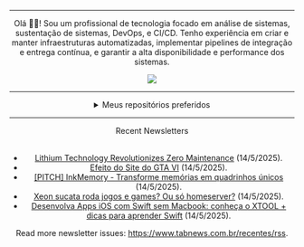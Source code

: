 <div align="center">
<hr>
<p>Olá 👋🏾! Sou um profissional de tecnologia focado em análise de sistemas, sustentação de sistemas, DevOps, e CI/CD. Tenho experiência em criar e manter infraestruturas automatizadas, implementar pipelines de integração e entrega contínua, e garantir a alta disponibilidade e performance dos sistemas.</p>
  <img src="https://media.giphy.com/media/yAGIvCiwPJn5C/giphy.gif">
<hr>
  <details>
  <summary>Meus repositórios preferidos</summary>
  <br />
  Alguns dos meus melhores repositórios:
  <br />
<br />
  <ul><li><a href=https://github.com/commitgeist/aluratube target="_blank" rel="noopener noreferrer">commitgeist/aluratube</a> (<b>0</b> ✨ and <b>0</b> 🍴): Aluratube - Desenvolvido durante a imersão React da Alura no final de 2022</li><li><a href=https://github.com/commitgeist/nlw-ia target="_blank" rel="noopener noreferrer">commitgeist/nlw-ia</a> (<b>0</b> ✨ and <b>0</b> 🍴): Projeto desenvolvido durante a NLW IA - Usando a API da OPENAI</li><li><a href=https://github.com/commitgeist/nlw-journey-ia target="_blank" rel="noopener noreferrer">commitgeist/nlw-journey-ia</a> (<b>0</b> ✨ and <b>0</b> 🍴): NLW IA - Agent de viagens usando python + langchain + GPT</li>
<li>More coming soon :).</li>
</ul>
  </details>
  <hr/>
    <summary>Recent Newsletters</summary>
  <br />
  <ul>
    <li><a href=https://www.tabnews.com.br/mh1208/lithium-technology-revolutionizes-zero-maintenance target="_blank" rel="noopener noreferrer">Lithium Technology Revolutionizes Zero Maintenance</a> (14/5/2025).</li><li><a href=https://www.tabnews.com.br/eduardomrigo/efeito-do-site-do-gta-vi target="_blank" rel="noopener noreferrer">Efeito do Site do GTA VI</a> (14/5/2025).</li><li><a href=https://www.tabnews.com.br/JeanCarlosDev/pitch-inkmemory-transforme-memorias-em-quadrinhos-unicos target="_blank" rel="noopener noreferrer">[PITCH] InkMemory - Transforme memórias em quadrinhos únicos</a> (14/5/2025).</li><li><a href=https://www.tabnews.com.br/dealmeida/xeon-sucata-roda-jogos-e-games-ou-so-homeserver target="_blank" rel="noopener noreferrer">Xeon sucata roda jogos e games? Ou só homeserver?</a> (14/5/2025).</li><li><a href=https://www.tabnews.com.br/rychi/desenvolva-apps-ios-com-swift-sem-macbook-conheca-o-xtool-dicas-para-aprender-swift target="_blank" rel="noopener noreferrer">Desenvolva Apps iOS com Swift sem Macbook: conheça o XTOOL + dicas para aprender Swift</a> (14/5/2025).</li>
  </ul>
<p>Read more newsletter issues: <a href="https://www.tabnews.com.br/recentes/rss">https://www.tabnews.com.br/recentes/rss</a>.</p>
  </details>
